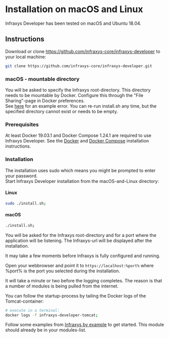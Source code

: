 # Installation on macOS and Linux

Infraxys Developer has been tested on macOS and Ubuntu 18.04.

## Instructions

Download or clone https://github.com/infraxys-core/infraxys-developer to your local machine:
```bash
git clone https://github.com/infraxys-core/infraxys-developer.git
``` 

### macOS - mountable directory
You will be asked to specify the Infraxys root-directory. 
This directory needs to be mountable by Docker.
Configure this through the "File Sharing"-page in Docker preferences.  
See [here](https://stackoverflow.com/questions/45122459/docker-mounts-denied-the-paths-are-not-shared-from-os-x-and-are-not-known/45123074) for an example error.
You can re-run install.sh any time, but the specified directory cannot exist or needs to be empty.

### Prerequisites

At least Docker 19.03.1 and Docker Compose 1.24.1 are required to use Infraxys Developer. 
See the [Docker](https://docs.docker.com/install/) and [Docker Compose](https://docs.docker.com/compose/install/) installation instructions. 

### Installation

The installation uses sudo which means you might be prompted to enter your password.  
Start Infraxys Developer installation from the macOS-and-Linux directory:

#### Linux 
```bash
sudo ./install.sh; 
```

#### macOS
```bash
./install.sh;
```

You will be asked for the Infraxys root-directory and for a port where the application will be listening. 
The Infraxys-url will be displayed after the installation.

It may take a few moments before Infraxys is fully configured and running.

Open your webbrowser and point it to `https://localhost:%port%` where %port% is the port you selected during the installation.   

It will take a minute or two before the logging completes. The reason is that a number of modules is being pulled from the internet.

You can follow the startup-process by tailing the Docker logs of the Tomcat-container:  

```bash
# execute in a terminal:
docker logs -f infraxys-developer-tomcat;
```
 
Follow some examples from [Infraxys by example](https://github.com/infraxys-modules/infraxys-by-example) to get started.
This module should already be in your modules-list.

